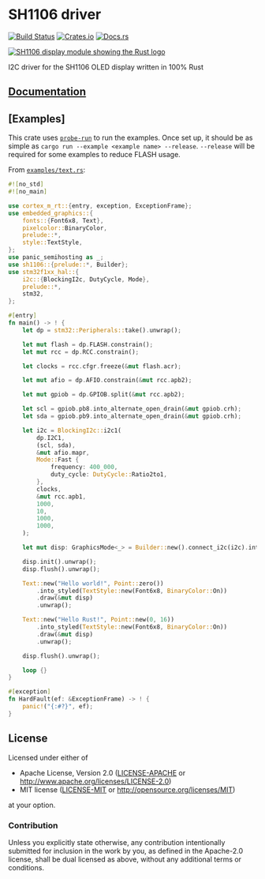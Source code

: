 # SH1106 driver

[![Build Status](https://circleci.com/gh/jamwaffles/sh1106/tree/master.svg?style=shield)](https://circleci.com/gh/jamwaffles/sh1106/tree/master)
[![Crates.io](https://img.shields.io/crates/v/sh1106.svg)](https://crates.io/crates/sh1106)
[![Docs.rs](https://docs.rs/sh1106/badge.svg)](https://docs.rs/sh1106)

[![SH1106 display module showing the Rust logo](readme_banner.jpg?raw=true)](examples/image.rs)

I2C driver for the SH1106 OLED display written in 100% Rust

## [Documentation](https://docs.rs/sh1106)

## [Examples]

This crate uses [`probe-run`](https://crates.io/crates/probe-run) to run the examples. Once set up,
it should be as simple as `cargo run --example <example name> --release`. `--release` will be
required for some examples to reduce FLASH usage.

From [`examples/text.rs`](examples/text.rs):

```rust
#![no_std]
#![no_main]

use cortex_m_rt::{entry, exception, ExceptionFrame};
use embedded_graphics::{
    fonts::{Font6x8, Text},
    pixelcolor::BinaryColor,
    prelude::*,
    style::TextStyle,
};
use panic_semihosting as _;
use sh1106::{prelude::*, Builder};
use stm32f1xx_hal::{
    i2c::{BlockingI2c, DutyCycle, Mode},
    prelude::*,
    stm32,
};

#[entry]
fn main() -> ! {
    let dp = stm32::Peripherals::take().unwrap();

    let mut flash = dp.FLASH.constrain();
    let mut rcc = dp.RCC.constrain();

    let clocks = rcc.cfgr.freeze(&mut flash.acr);

    let mut afio = dp.AFIO.constrain(&mut rcc.apb2);

    let mut gpiob = dp.GPIOB.split(&mut rcc.apb2);

    let scl = gpiob.pb8.into_alternate_open_drain(&mut gpiob.crh);
    let sda = gpiob.pb9.into_alternate_open_drain(&mut gpiob.crh);

    let i2c = BlockingI2c::i2c1(
        dp.I2C1,
        (scl, sda),
        &mut afio.mapr,
        Mode::Fast {
            frequency: 400_000,
            duty_cycle: DutyCycle::Ratio2to1,
        },
        clocks,
        &mut rcc.apb1,
        1000,
        10,
        1000,
        1000,
    );

    let mut disp: GraphicsMode<_> = Builder::new().connect_i2c(i2c).into();

    disp.init().unwrap();
    disp.flush().unwrap();

    Text::new("Hello world!", Point::zero())
        .into_styled(TextStyle::new(Font6x8, BinaryColor::On))
        .draw(&mut disp)
        .unwrap();

    Text::new("Hello Rust!", Point::new(0, 16))
        .into_styled(TextStyle::new(Font6x8, BinaryColor::On))
        .draw(&mut disp)
        .unwrap();

    disp.flush().unwrap();

    loop {}
}

#[exception]
fn HardFault(ef: &ExceptionFrame) -> ! {
    panic!("{:#?}", ef);
}
```

## License

Licensed under either of

- Apache License, Version 2.0 ([LICENSE-APACHE](LICENSE-APACHE) or
  http://www.apache.org/licenses/LICENSE-2.0)
- MIT license ([LICENSE-MIT](LICENSE-MIT) or http://opensource.org/licenses/MIT)

at your option.

### Contribution

Unless you explicitly state otherwise, any contribution intentionally submitted for inclusion in the
work by you, as defined in the Apache-2.0 license, shall be dual licensed as above, without any
additional terms or conditions.
